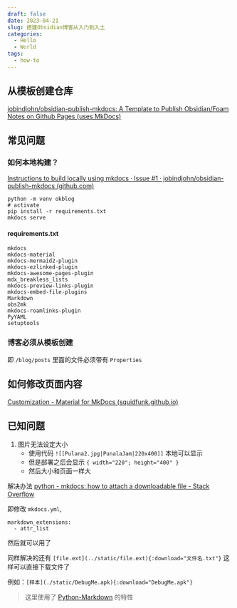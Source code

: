 ```yaml
---
draft: false
date: 2023-04-21
slug: 搭建Obsidian博客从入门到入土
categories:
  - Hello
  - World
tags:
  - how-to
---
```


## 从模板创建仓库

[jobindjohn/obsidian-publish-mkdocs: A Template to Publish Obsidian/Foam Notes on Github Pages (uses MkDocs)](https://github.com/jobindjohn/obsidian-publish-mkdocs)

## 常见问题

### 如何本地构建？

[Instructions to build locally using mkdocs · Issue #1 · jobindjohn/obsidian-publish-mkdocs (github.com)](https://github.com/jobindjohn/obsidian-publish-mkdocs/issues/1)

```shell
python -m venv okblog
# activate
pip install -r requirements.txt
mkdocs serve
```

#### requirements.txt

```
mkdocs
mkdocs-material
mkdocs-mermaid2-plugin
mkdocs-ezlinked-plugin
mkdocs-awesome-pages-plugin
mdx_breakless_lists
mkdocs-preview-links-plugin
mkdocs-embed-file-plugins
Markdown
obs2mk
mkdocs-roamlinks-plugin
PyYAML
setuptools
```
### 博客必须从模板创建

即 `/blog/posts` 里面的文件必须带有 `Properties`

## 如何修改页面内容

[Customization - Material for MkDocs (squidfunk.github.io)](https://squidfunk.github.io/mkdocs-material/customization/)
## 已知问题

1. 图片无法设定大小
	- 使用代码 `![[Pulana2.jpg|PunalaJam|220x400]]` 本地可以显示
	- 但是部署之后会显示 `{ width="220"; height="400" }`
	- 然后大小和页面一样大

解决办法 [python - mkdocs: how to attach a downloadable file - Stack Overflow](https://stackoverflow.com/questions/76275641/mkdocs-how-to-attach-a-downloadable-file)

即修改 `mkdocs.yml`,

```
markdown_extensions:
  - attr_list
```

然后就可以用了

同样解决的还有 `[file.ext](../static/file.ext){:download="文件名.txt"}` 这样可以直接下载文件了

例如：`[样本](./static/DebugMe.apk){:download="DebugMe.apk"}`

> 这里使用了 [Python-Markdown](https://python-markdown.github.io/extensions/) 的特性